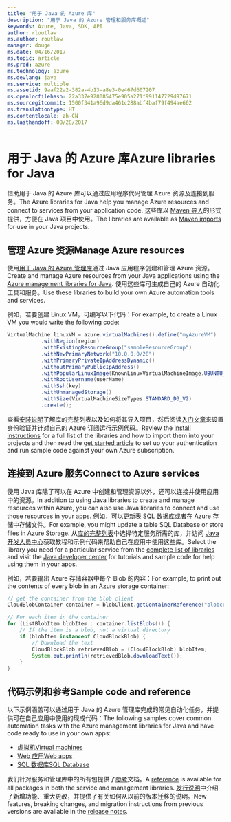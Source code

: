 ```yaml
---
title: "用于 Java 的 Azure 库"
description: "用于 Java 的 Azure 管理和服务库概述"
keywords: Azure, Java, SDK, API
author: rloutlaw
ms.author: routlaw
manager: douge
ms.date: 04/16/2017
ms.topic: article
ms.prod: azure
ms.technology: azure
ms.devlang: java
ms.service: multiple
ms.assetid: 9aaf22a2-382a-4b13-a8e3-0e467d607207
ms.openlocfilehash: 22a337e928085475e905a271f991147729d97671
ms.sourcegitcommit: 1500f341a96d9da461c288abf4baf79f494ae662
ms.translationtype: HT
ms.contentlocale: zh-CN
ms.lasthandoff: 08/28/2017
---
```

# <a name="azure-libraries-for-java"></a><span data-ttu-id="505d1-104">用于 Java 的 Azure 库</span><span class="sxs-lookup"><span data-stu-id="505d1-104">Azure libraries for Java</span></span>

<span data-ttu-id="505d1-105">借助用于 Java 的 Azure 库可以通过应用程序代码管理 Azure 资源及连接到服务。</span><span class="sxs-lookup"><span data-stu-id="505d1-105">The Azure libraries for Java help you manage Azure resources and connect to services from your application code.</span></span> <span data-ttu-id="505d1-106">这些库以 [Maven 导入](java-sdk-azure-install.md)的形式提供，方便在 Java 项目中使用。</span><span class="sxs-lookup"><span data-stu-id="505d1-106">The libraries are available as [Maven imports](java-sdk-azure-install.md) for use in your Java projects.</span></span> 

## <a name="manage-azure-resources"></a><span data-ttu-id="505d1-107">管理 Azure 资源</span><span class="sxs-lookup"><span data-stu-id="505d1-107">Manage Azure resources</span></span>

<span data-ttu-id="505d1-108">使用[用于 Java 的 Azure 管理库](java-sdk-azure-get-started.md)通过 Java 应用程序创建和管理 Azure 资源。</span><span class="sxs-lookup"><span data-stu-id="505d1-108">Create and manage Azure resources from your Java applications using the [Azure management libraries for Java](java-sdk-azure-get-started.md).</span></span> <span data-ttu-id="505d1-109">使用这些库可生成自己的 Azure 自动化工具和服务。</span><span class="sxs-lookup"><span data-stu-id="505d1-109">Use these libraries to build your own Azure automation tools and services.</span></span> 

<span data-ttu-id="505d1-110">例如，若要创建 Linux VM，可编写以下代码：</span><span class="sxs-lookup"><span data-stu-id="505d1-110">For example, to create a Linux VM you would write the following code:</span></span>

```java
VirtualMachine linuxVM = azure.virtualMachines().define("myAzureVM")
           .withRegion(region)
           .withExistingResourceGroup("sampleResourceGroup")
           .withNewPrimaryNetwork("10.0.0.0/28")
           .withPrimaryPrivateIpAddressDynamic()
           .withoutPrimaryPublicIpAddress()
           .withPopularLinuxImage(KnownLinuxVirtualMachineImage.UBUNTU_SERVER_16_04_LTS)
           .withRootUsername(userName)
           .withSsh(key)
           .withUnmanagedStorage()
           .withSize(VirtualMachineSizeTypes.STANDARD_D3_V2)
           .create();
 ```

<span data-ttu-id="505d1-111">查看[安装说明](java-sdk-azure-install.md)了解库的完整列表以及如何将其导入项目，然后阅读[入门文章](java-sdk-azure-get-started.md)来设置身份验证并针对自己的 Azure 订阅运行示例代码。</span><span class="sxs-lookup"><span data-stu-id="505d1-111">Review the [install instructions](java-sdk-azure-install.md) for a full list of the libraries and how to import them into your projects and then read the [get started article](java-sdk-azure-get-started.md) to set up your authentication and run sample code against your own Azure subscription.</span></span> 

## <a name="connect-to-azure-services"></a><span data-ttu-id="505d1-112">连接到 Azure 服务</span><span class="sxs-lookup"><span data-stu-id="505d1-112">Connect to Azure services</span></span>

<span data-ttu-id="505d1-113">使用 Java 库除了可以在 Azure 中创建和管理资源以外，还可以连接并使用应用中的资源。</span><span class="sxs-lookup"><span data-stu-id="505d1-113">In addition to using Java libraries to create and manage resources within Azure, you can also use Java libraries to connect  and use those resources in your apps.</span></span> <span data-ttu-id="505d1-114">例如，可以更新表 SQL 数据库或者在 Azure 存储中存储文件。</span><span class="sxs-lookup"><span data-stu-id="505d1-114">For example, you might update a table SQL Database or store files in Azure Storage.</span></span> <span data-ttu-id="505d1-115">从[库的完整列表](java-sdk-azure-install.md)中选择特定服务所需的库，并访问 [Java 开发人员中心](https://azure.microsoft.com/develop/java/)获取教程和示例代码来帮助自己在应用中使用这些库。</span><span class="sxs-lookup"><span data-stu-id="505d1-115">Select the library you need for a particular service from the [complete list of libraries](java-sdk-azure-install.md) and visit the [Java developer center](https://azure.microsoft.com/develop/java/) for tutorials and sample code for help using them in your apps.</span></span>

<span data-ttu-id="505d1-116">例如，若要输出 Azure 存储容器中每个 Blob 的内容：</span><span class="sxs-lookup"><span data-stu-id="505d1-116">For example, to print out the contents of every blob in an Azure storage container:</span></span>

```java
// get the container from the blob client
CloudBlobContainer container = blobClient.getContainerReference("blobcontainer");

// For each item in the container
for (ListBlobItem blobItem : container.listBlobs()) {
    // If the item is a blob, not a virtual directory
    if (blobItem instanceof CloudBlockBlob) {
        // Download the text
        CloudBlockBlob retrievedBlob = (CloudBlockBlob) blobItem;
        System.out.println(retrievedBlob.downloadText());
    }
}
```

## <a name="sample-code-and-reference"></a><span data-ttu-id="505d1-117">代码示例和参考</span><span class="sxs-lookup"><span data-stu-id="505d1-117">Sample code and reference</span></span>

<span data-ttu-id="505d1-118">以下示例涵盖可以通过用于 Java 的 Azure 管理库完成的常见自动化任务，并提供可在自己应用中使用的现成代码：</span><span class="sxs-lookup"><span data-stu-id="505d1-118">The following samples cover common automation tasks with the Azure management libraries for Java and have code ready to use in your own apps:</span></span>

- [<span data-ttu-id="505d1-119">虚拟机</span><span class="sxs-lookup"><span data-stu-id="505d1-119">Virtual machines</span></span>](java-sdk-azure-virtual-machine-samples.md)
- [<span data-ttu-id="505d1-120">Web 应用</span><span class="sxs-lookup"><span data-stu-id="505d1-120">Web apps</span></span>](java-sdk-azure-web-apps-samples.md)
- [<span data-ttu-id="505d1-121">SQL 数据库</span><span class="sxs-lookup"><span data-stu-id="505d1-121">SQL Database</span></span>](java-sdk-azure-sql-database-samples.md)
   
<span data-ttu-id="505d1-122">我们针对服务和管理库中的所有包提供了[参考](https://docs.microsoft.com/java/api)文档。</span><span class="sxs-lookup"><span data-stu-id="505d1-122">A [reference](https://docs.microsoft.com/java/api) is available for all packages in both the service and management libraries.</span></span> <span data-ttu-id="505d1-123">[发行说明](java-sdk-azure-release-notes.md)中介绍了新增功能、重大更改，并提供了有关如何从以前的版本迁移的说明。</span><span class="sxs-lookup"><span data-stu-id="505d1-123">New features, breaking changes, and migration instructions from previous versions are available in the [release notes](java-sdk-azure-release-notes.md).</span></span>